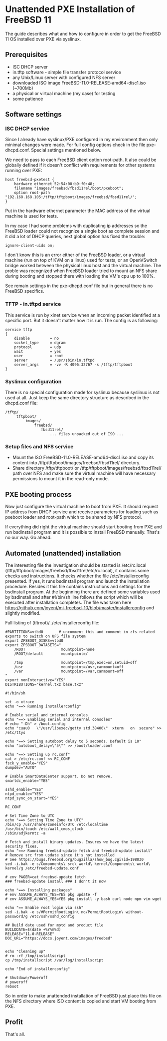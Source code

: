 # Unattended PXE Installation of FreeBSD 11
The guide describes what and how to configure in order to get the FreeBSD 11 OS installed over PXE via syslinux.


## Prerequisites

- ISC DHCP server
- in.tftp software - simple file transfer protocol service
- any Unix/Linux server with configured NFS server
- downloaded ISO image FreeBSD-11.0-RELEASE-amd64-disc1.iso (~700Mb)
- a physical or virtual machine (my case) for testing
- some patience


## Software settings

### ISC DHCP service

Since I already have syslinux/PXE configured in my environment then only minimal changes were made. For full config options check in the file pxe-dhcpd.conf. Special settings mentioned below.

We need to pass to each FreeBSD client option root-path. It also could be globally defined if it doesn't conflict with requirements for other systems running over PXE:

    host freebsd-pxetest {
        hardware ethernet 52:54:00:b9:f0:48;
        filename "images/freebsd/fbsd11rel/boot/pxeboot";
        option root-path "192.168.168.105:/tftp/tftpboot/images/freebsd/fbsd11rel/";
    }

Put in the hardware ethernet parameter the MAC address of the virtual machine is used for tests.

In my case I had some problems with duplicating ip addresses so the FreeBSD loader could not recognize a single boot as complete session and it did a lot of DHCP queries, next global option has fixed the trouble:

    ignore-client-uids on;

I don't know this is an error either of the FreeBSD loader, or a virtual machine (run on top of KVM on a linux) used for tests, or an OpenVSwitch bridge worked between the physical linux host and the virtual machine. The proble was recognized when FreeBSD loader tried to mount an NFS share during booting and stopped there with loading the VM's cpu up to 100%.

See remain settings in the pxe-dhcpd.conf file but in general there is no FreeBSD specifics.


### TFTP - in.tftpd service

This service is run by xinet service when an incoming packet identified at a specific port. But it doesn't matter how it is run. The config is as following:

    service tftp
    {
    	disable         = no
    	socket_type     = dgram
    	protocol        = udp
    	wait            = yes
    	user            = root
    	server          = /usr/sbin/in.tftpd
    	server_args     = -vv -R 4096:32767 -s /tftp/tftpboot
    }


### Syslinux configuration

There is no special configuration made for syslinux because syslinux is not used at all. Just keep the same directory structure as described in the dhcpd.conf file:

    /tftp/
         tftpboot/
             images/
                 freebsd/
                    fbsd11rel/
                        ... files unpacked out of ISO ...

### Setup files and NFS service

- Mount the ISO FreeBSD-11.0-RELEASE-amd64-disc1.iso and copy its content into /tftp/tftpboot/images/freebsd/fbsd11rel/ directory.
- Share directory /tftp/tftpboot/ or /tftp/tftpboot/images/freebsd/fbsd11rel/ path over NFS and make sure the virtual machine will have necessary permissions to mount it in the read-only mode.


## PXE booting process

Now just configure the virtual machine to boot from PXE. It should request IP address from DHCP service and receive parameters for loading such as pxeboot loader and root-path which to be shared by NFS protocol.

If everything did right the virtual machine should start booting from PXE and run bsdinstall program and it is possible to install FreeBSD manually. That's no our way. Go ahead.


## Automated (unattended) installation

The interesting file the investigation should be started is /etc/rc.local (/tftp/tftpboot/images/freebsd/fbsd11rel/etc/rc.local), it contains some checks and instructions. It checks whether the file /etc/installerconfig presented. If yes, it runs bsdinstall program and launch the installation procedure. Besides it this file contains instructions and settings for the bsdinstall program.
At the beginning there are defined some variables used by bsdinstall and after #!/bin/sh line follows the script which will be executed after installation completes. The file was taken here https://github.com/joyent/mi-freebsd-10/blob/master/installerconfig and slightly modified.

Full listing of (tftroot)/../etc/installerconfig file:
    
    #PARTITIONS=vtbd0       # uncomment this and comment in zfs related exports to switch on UFS file system
    export ZFSBOOT_DISKS=vtbd0
    export ZFSBOOT_DATASETS="
        /ROOT                mountpoint=none
        /ROOT/default        mountpoint=/
    
        /tmp                 mountpoint=/tmp,exec=on,setuid=off
        /usr                 mountpoint=/usr,canmount=off
        /var                 mountpoint=/var,canmount=off
    "
    export nonInteractive="YES"
    DISTRIBUTIONS="kernel.txz base.txz"
    
    #!/bin/sh
    
    set -o xtrace
    echo "==> Running installerconfig"
    
    # Enable serial and internal consoles
    echo "==> Enabling serial and internal consoles"
    # echo "-Dh" > /boot.config
    echo "cuau0   \"/usr/libexec/getty std.38400\"  xterm   on  secure" >> /etc/ttys
    
    echo "==> Setting autoboot delay to 5 seconds. Default is 10"
    echo "autoboot_delay=\"5\"" >> /boot/loader.conf
    
    echo "==> Setting up rc.conf"
    cat > /etc/rc.conf << RC_CONF
    fsck_y_enable="YES"
    dumpdev="AUTO"
    
    # Enable SmartDataCenter support. Do not remove.
    smartdc_enable="YES"
    
    sshd_enable="YES"
    ntpd_enable="YES"
    ntpd_sync_on_start="YES"
    
    RC_CONF
    
    # Set Time Zone to UTC
    echo "==> Setting Time Zone to UTC"
    /bin/cp /usr/share/zoneinfo/UTC /etc/localtime
    /usr/bin/touch /etc/wall_cmos_clock
    /sbin/adjkerntz -a
    
    # Fetch and install binary updates. Ensures we have the latest security fixes.
    echo "==> Running freebsd-update fetch and freebsd-update install"
    # Remove src from update since it's not installed
    # See https://bugs.freebsd.org/bugzilla/show_bug.cgi?id=198030
    sed -i.bak -e s/Components\ src\ world\ kernel/Components\ world\ kernel/g /etc/freebsd-update.conf
    
    # env PAGER=cat freebsd-update fetch
    ### freebsd-update install ### I don't it now
    
    echo "==> Installing packages"
    # env ASSUME_ALWAYS_YES=YES pkg update -f
    # env ASSUME_ALWAYS_YES=YES pkg install -y bash curl node npm vim wget
    
    echo "== Enable root login via ssh"
    sed -i.bak -e s/#PermitRootLogin\ no/PermitRootLogin\ without-password/g /etc/ssh/sshd_config
    
    ## Build date used for motd and product file
    BUILDDATE=$(date +%Y%m%d)
    RELEASE="11.0-RELEASE"
    DOC_URL="https://docs.joyent.com/images/freebsd"
    
    
    echo "Cleaning up"
    # rm -rf /tmp/installscript
    cp /tmp/installscript /var/log/installscript
    
    echo "End of installerconfig"
    
    # Shutdown/Poweroff
    # poweroff
    reboot

So in order to make unattended installation of FreeBSD just place this file on the NFS directory where ISO content is copied and start VM booting from PXE.

## Profit
    
That's all.
